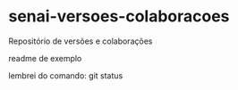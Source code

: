 # senai-versoes-colaboracoes
Repositório de versões e colaborações

readme de exemplo

lembrei do comando: git status